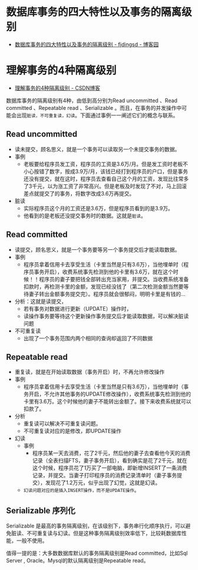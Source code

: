 
# 数据库事务的四大特性以及事务的隔离级别

* [数据库事务的四大特性以及事务的隔离级别 - fjdingsd - 博客园 ](http://www.cnblogs.com/fjdingsd/p/5273008.html)

# 理解事务的4种隔离级别

* [理解事务的4种隔离级别 - CSDN博客 ](http://blog.csdn.net/qq_33290787/article/details/51924963)

数据库事务的隔离级别有4种，由低到高分别为Read uncommitted 、Read committed 、Repeatable read 、Serializable 。而且，在事务的并发操作中可能会出现`脏读，不可重复读，幻读`。下面通过事例一一阐述它们的概念与联系。

## Read uncommitted

* 读未提交，顾名思义，就是一个事务可以读取另一个未提交事务的数据。
* 事例
  * 老板要给程序员发工资，程序员的工资是3.6万/月。但是发工资时老板不小心按错了数字，按成3.9万/月，该钱已经打到程序员的户口，但是事务还没有提交，就在这时，程序员去查看自己这个月的工资，发现比往常多了3千元，以为涨工资了非常高兴。但是老板及时发现了不对，马上回滚差点就提交了的事务，将数字改成3.6万再提交。
* 脏读
  * 实际程序员这个月的工资还是3.6万，但是程序员看到的是3.9万。
  * 他看到的是老板还没提交事务时的数据。这就是`脏读`。

## Read committed

* 读提交，顾名思义，就是一个事务要等另一个事务提交后才能读取数据。
* 事例
  * 程序员拿着信用卡去享受生活（卡里当然是只有3.6万），当他埋单时（程序员事务开启），收费系统事先检测到他的卡里有3.6万，就在这个时候！！程序员的妻子要把钱全部转出充当家用，并提交。当收费系统准备扣款时，再检测卡里的金额，发现已经没钱了（第二次检测金额当然要等待妻子转出金额事务提交完）。程序员就会很郁闷，明明卡里是有钱的…
* 分析：这就是读提交，
  * 若有事务对数据进行更新（UPDATE）操作时，
  * 读操作事务要等待这个更新操作事务提交后才能读取数据，可以解决脏读问题
* 不可重复读
  * 出现了一个事务范围内两个相同的查询却返回了不同数据

## Repeatable read

* 重复读，就是在开始读取数据（事务开启）时，不再允许修改操作
* 事例
  * 程序员拿着信用卡去享受生活（卡里当然是只有3.6万），当他埋单时（事务开启，不允许其他事务的UPDATE修改操作），收费系统事先检测到他的卡里有3.6万。这个时候他的妻子不能转出金额了。接下来收费系统就可以扣款了。
* 分析
  * 重复读可以解决不可重复读问题。
  * 不可重复读对应的是修改，即UPDATE操作
* 幻读
  * 事例
    * 程序员某一天去消费，花了2千元，然后他的妻子去查看他今天的消费记录（全表扫描FTS，妻子事务开启），看到确实是花了2千元，就在这个时候，程序员花了1万买了一部电脑，即新增INSERT了一条消费记录，并提交。当妻子打印程序员的消费记录清单时（妻子事务提交），发现花了1.2万元，似乎出现了幻觉，这就是幻读。
  * `幻读问题对应的是插入INSERT操作，而不是UPDATE操作`。

## Serializable 序列化

Serializable 是最高的事务隔离级别，在该级别下，事务串行化顺序执行，可以避免脏读、不可重复读与幻读。但是这种事务隔离级别效率低下，比较耗数据库性能，一般不使用。

值得一提的是：大多数数据库默认的事务隔离级别是Read committed，比如Sql Server , Oracle。Mysql的默认隔离级别是Repeatable read。